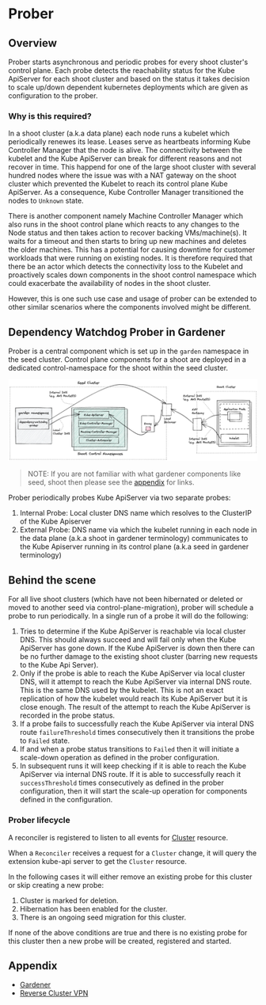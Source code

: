 
# Prober

## Overview

Prober starts asynchronous and periodic probes for every shoot cluster's control plane. Each probe detects the reachability status for the Kube ApiServer for each shoot cluster and based on the status it takes decision to scale up/down dependent kubernetes deployments which are given as configuration to the prober.

### Why is this required?

In a shoot cluster (a.k.a data plane) each node runs a kubelet which periodically renewes its lease. Leases serve as heartbeats informing Kube Controller Manager that the node is alive. The connectivity between the kubelet and the Kube ApiServer can break for different reasons and not recover in time. This happend for one of the large shoot cluster with several hundred nodes where the issue was with a NAT gateway on the shoot cluster which prevented the Kubelet to reach its control plane Kube ApiServer. As a consequence, Kube Controller Manager transitioned the nodes to `Unknown` state. 

There is another component namely Machine Controller Manager which also runs in the shoot control plane which reacts to any changes to the Node status and then takes action to recover backing VMs/machine(s). It waits for a timeout and then starts to bring up new machines and deletes the older machines. This has a potential for causing downtime for customer workloads that were running on existing nodes. It is therefore required that there be an actor which detects the connectivity loss to the Kubelet and proactively scales down components in the shoot control namespace which could exacerbate the availability of nodes in the shoot cluster. 

However, this is one such use case and usage of prober can be extended to other similar scenarios where the components involved might be different.

## Dependency Watchdog Prober in Gardener

Prober is a central component which is set up in the `garden` namespace in the seed cluster. Control plane components for a shoot are deployed in a dedicated control-namespace for the shoot within the seed cluster. 

<img src="content/prober-components.png">

> NOTE: If you are not familiar with what gardener components like seed, shoot then please see the [appendix](#appendix) for links.

Prober periodically probes Kube ApiServer via two separate probes:
1.  Internal Probe: Local cluster DNS name which resolves to the ClusterIP of the Kube Apiserver
2.  External Probe: DNS name via which the kubelet running in each node in the data plane (a.k.a shoot in gardener terminology) communicates to the Kube Apiserver running in its control plane (a.k.a seed in gardener terminology)

## Behind the scene

For all live shoot clusters (which have not been hibernated or deleted or moved to another seed via control-plane-migration), prober will schedule a probe to run periodically. In a single run of a probe it will do the following:
1. Tries to determine if the Kube ApiServer is reachable via local cluster DNS. This should always succeed and will fail only when the Kube ApiServer has gone down. If the Kube ApiServer is down then there can be no further damage to the existing shoot cluster (barring new requests to the Kube Api Server).
2. Only if the probe is able to reach the Kube ApiServer via local cluster DNS, will it attempt to reach the Kube ApiServer via internal DNS route. This is the same DNS used by the kubelet. This is not an exact replication of how the kubelet would reach its Kube ApiServer but it is close enough. The result of the attempt to reach the Kube ApiServer is recorded in the probe status.
3. If a probe fails to successfully reach the Kube ApiServer via interal DNS route `failureThreshold` times consecutively then it transitions the probe to `Failed` state.
4. If and when a probe status transitions to `Failed` then it will initiate a scale-down operation as defined in the prober configuration.
5. In subsequent runs it will keep checking if it is able to reach the Kube ApiServer via internal DNS route. If it is able to successfully reach it `successThreshold` times consecutively as defined in the prober configuration, then it will start the scale-up operation for components defined in the configuration.

### Prober lifecycle

A reconciler is registered to listen to all events for [Cluster](https://github.com/gardener/gardener/blob/master/docs/api-reference/extensions.md#extensions.gardener.cloud/v1alpha1.Cluster) resource.

When a `Reconciler` receives a request for a `Cluster` change, it will query the extension kube-api server to get
the `Cluster` resource. 

In the following cases it will either remove an existing probe for this cluster or skip creating a new probe:
1. Cluster is marked for deletion.
2. Hibernation has been enabled for the cluster.
3. There is an ongoing seed migration for this cluster.

If none of the above conditions are true and there is no existing probe for this cluster then a new probe will be created, registered and started.

## Appendix

* [Gardener](https://github.com/gardener/gardener/blob/master/docs)
* [Reverse Cluster VPN](https://github.com/gardener/gardener/blob/master/docs/proposals/14-reversed-cluster-vpn.md)